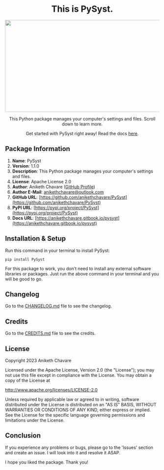 <h1 align="center">This is PySyst.</h1>

<p align="center"><img src="https://github.com/anikethchavare/PySyst/assets/50455489/b67e60f0-334d-4d46-a397-f36e6afabfb6" width="600" height="300"></p>

<p align="center">This Python package manages your computer's settings and files. Scroll down to learn more.</p>

<p align="center">Get started with PySyst right away! Read the docs <a href="https://anikethchavare.gitbook.io/pysyst">here</a>.</p>

## Package Information

1. **Name**: PySyst</br>
2. **Version**: 1.1.0</br>
3. **Description**: This Python package manages your computer's settings and files.</br>
4. **License**: Apache License 2.0</br>
5. **Author**: Aniketh Chavare ([GitHub Profile](https://github.com/anikethchavare))</br>
6. **Author E-Mail**: anikethchavare@outlook.com</br>
7. **GitHub URL**: [https://github.com/anikethchavare/PySyst](https://github.com/anikethchavare/PySyst)</br>
8. **PyPI URL**: [https://pypi.org/project/PySyst](https://pypi.org/project/PySyst)</br>
9. **Docs URL**: [https://anikethchavare.gitbook.io/pysyst](https://anikethchavare.gitbook.io/pysyst)

## Installation & Setup

Run this command in your terminal to install PySyst:

`pip install PySyst`

For this package to work, you don't need to install any external software libraries or packages. Just run the above command in your terminal and you will be good to go.

## Changelog

Go to the [CHANGELOG.md](https://github.com/anikethchavare/PySyst/blob/main/CHANGELOG.md) file to see the changelog.

## Credits

Go to the [CREDITS.md](https://github.com/anikethchavare/PySyst/blob/main/CREDITS.md) file to see the credits.

## License

Copyright 2023 Aniketh Chavare

Licensed under the Apache License, Version 2.0 (the "License");
you may not use this file except in compliance with the License.
You may obtain a copy of the License at

http://www.apache.org/licenses/LICENSE-2.0

Unless required by applicable law or agreed to in writing, software
distributed under the License is distributed on an "AS IS" BASIS,
WITHOUT WARRANTIES OR CONDITIONS OF ANY KIND, either express or implied.
See the License for the specific language governing permissions and
limitations under the License.

## Conclusion

If you experience any problems or bugs, please go to the 'Issues' section and create an issue. I will look into it and resolve it ASAP.

I hope you liked the package. Thank you!